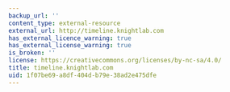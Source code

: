 ```yaml
---
backup_url: ''
content_type: external-resource
external_url: http://timeline.knightlab.com
has_external_licence_warning: true
has_external_license_warning: true
is_broken: ''
license: https://creativecommons.org/licenses/by-nc-sa/4.0/
title: timeline.knightlab.com
uid: 1f07be69-a8df-404d-b79e-38ad2e475dfe
---
```

